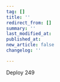 ```yaml
---
tag: []
title: ''
redirect_from: []
summary: ''
last_modified_at: 
published_at: 
new_article: false
changelog: ''

---
```

Deploy 249
